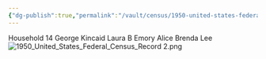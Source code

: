 ```yaml
---
{"dg-publish":true,"permalink":"/vault/census/1950-united-states-federal-census/","tags":["George-Kincaid","Laura-Skaggs","Emory-Garfield-Kincaid","Alice-Legg","Brenda-Kincaid"]}
---
```


Household 14
George Kincaid
Laura B
Emory
Alice
Brenda Lee
![1950_United_States_Federal_Census_Record 2.png](/img/user/assets/1950_United_States_Federal_Census_Record%202.png)
